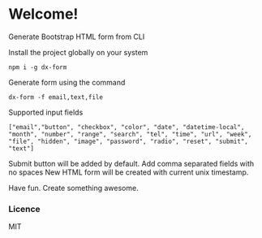 # Welcome!

Generate Bootstrap HTML form from CLI

Install the project globally on your system

    npm i -g dx-form


Generate form using the command

    dx-form -f email,text,file

Supported input fields

    ["email","button", "checkbox", "color", "date", "datetime-local", "month", "number", "range", "search", "tel", "time", "url", "week", "file", "hidden", "image", "password", "radio", "reset", "submit", "text"]


Submit button will be added by default.
Add comma separated fields with no spaces
New HTML form will be created with current unix timestamp.


Have fun. Create something awesome.

### Licence
MIT
